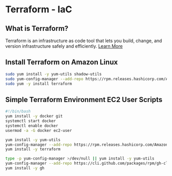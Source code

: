 # Terraform - IaC

## What is Terraform?
Terraform is an infrastructure as code tool that lets you build, change, and version infrastructure safely and efficiently. [Learn More](https://developer.hashicorp.com/terraform)

## Install Terraform on Amazon Linux
```bash
sudo yum install -y yum-utils shadow-utils
sudo yum-config-manager --add-repo https://rpm.releases.hashicorp.com/AmazonLinux/hashicorp.repo
sudo yum -y install terraform
```

## Simple Terraform Environment EC2 User Scripts
```bash
#!/bin/bash
yum install -y docker git
systemctl start docker
systemctl enable docker
usermod -a -G docker ec2-user

yum install -y yum-utils
yum-config-manager --add-repo https://rpm.releases.hashicorp.com/AmazonLinux/hashicorp.repo
yum install -y terraform

type -p yum-config-manager >/dev/null || yum install -y yum-utils
yum-config-manager --add-repo https://cli.github.com/packages/rpm/gh-cli.repo
yum install -y gh
```